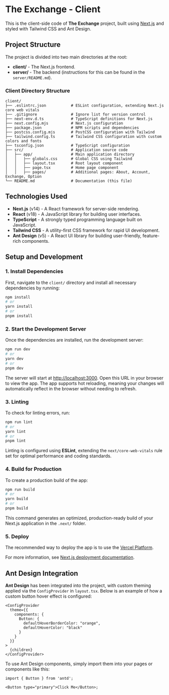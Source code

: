 # The Exchange - Client

This is the client-side code of **The Exchange** project, built using [Next.js](https://nextjs.org/) and styled with Tailwind CSS and Ant Design.

## Project Structure

The project is divided into two main directories at the root:

- **client/** - The Next.js frontend.
- **server/** - The backend (instructions for this can be found in the `server/README.md`).

### Client Directory Structure

```
client/
├── .eslintrc.json           # ESLint configuration, extending Next.js core web vitals
├── .gitignore               # Ignore list for version control
├── next-env.d.ts            # TypeScript definitions for Next.js
├── next.config.mjs          # Next.js configuration
├── package.json             # NPM scripts and dependencies
├── postcss.config.mjs       # PostCSS configuration with Tailwind
├── tailwind.config.ts       # Tailwind CSS configuration with custom colors and fonts
├── tsconfig.json            # TypeScript configuration
├── src/                     # Application source code
│   ├── app/                 # Main application directory
│   │   ├── globals.css      # Global CSS using Tailwind
│   │   ├── layout.tsx       # Root layout component
│   │   ├── page.tsx         # Home page component
│   │   ├── pages/           # Additional pages: About, Account, Exchange, Option
└── README.md                # Documentation (this file)
```

## Technologies Used

- **Next.js** (v14) - A React framework for server-side rendering.
- **React** (v18) - A JavaScript library for building user interfaces.
- **TypeScript** - A strongly typed programming language built on JavaScript.
- **Tailwind CSS** - A utility-first CSS framework for rapid UI development.
- **Ant Design** (v5) - A React UI library for building user-friendly, feature-rich components.

## Setup and Development

### 1. Install Dependencies

First, navigate to the `client/` directory and install all necessary dependencies by running:

```bash
npm install
# or
yarn install
# or
pnpm install
```

### 2. Start the Development Server

Once the dependencies are installed, run the development server:

```bash
npm run dev
# or
yarn dev
# or
pnpm dev
```

The server will start at [http://localhost:3000](http://localhost:3000). Open this URL in your browser to view the app. The app supports hot reloading, meaning your changes will automatically reflect in the browser without needing to refresh.

### 3. Linting

To check for linting errors, run:

```bash
npm run lint
# or
yarn lint
# or
pnpm lint
```

Linting is configured using **ESLint**, extending the `next/core-web-vitals` rule set for optimal performance and coding standards.

### 4. Build for Production

To create a production build of the app:

```bash
npm run build
# or
yarn build
# or
pnpm build
```

This command generates an optimized, production-ready build of your Next.js application in the `.next/` folder.

### 5. Deploy

The recommended way to deploy the app is to use the [Vercel Platform](https://vercel.com/new?utm_medium=default-template&filter=next.js&utm_source=create-next-app&utm_campaign=create-next-app-readme).

For more information, see [Next.js deployment documentation](https://nextjs.org/docs/deployment).

## Ant Design Integration

**Ant Design** has been integrated into the project, with custom theming applied via the `ConfigProvider` in `layout.tsx`. Below is an example of how a custom button hover effect is configured:

```tsx
<ConfigProvider
  theme={{
    components: {
      Button: {
        defaultHoverBorderColor: "orange",
        defaultHoverColor: "black"
      }
    }
  }}
>
  {children}
</ConfigProvider>
```

To use Ant Design components, simply import them into your pages or components like this:

```tsx
import { Button } from 'antd';

<Button type="primary">Click Me</Button>;
```